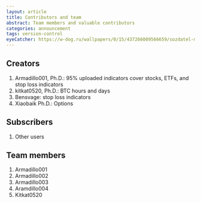 ```yaml
---
layout: article
title: Contributors and team
abstract: Team members and valuable contributors
categories: announcement
tags: version-control
eyeCatcher: https://w-dog.ru/wallpapers/0/15/437266009566659/sozdatel-mirozdaniya-v-neobychnom-kosmose.jpg
---
```



## Creators
1. Armadillo001, Ph.D.: 95% uploaded indicators cover stocks, ETFs, and stop loss indicators
2. kitkat0520, Ph.D.: BTC hours and days
3. Bensvage: stop loss indicators
4. Xiaobaik Ph.D.: Options

## Subscribers
1. Other users

## Team members
1. Armadillo001
2. Armadillo002
3. Armadillo003
4. Aramdillo004
4. Kitkat0520 